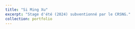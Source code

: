 ```yaml
---
title: "Si Ming Xu"
excerpt: "Stage d'été (2024) subventionné par le CRSNG."
collection: portfolio
---
```


